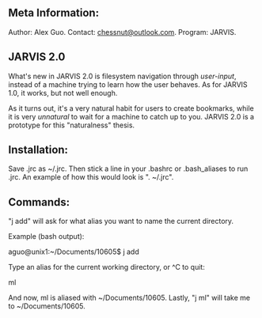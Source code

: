 Meta Information:
-------------------
Author: Alex Guo.
Contact: chessnut@outlook.com.
Program: JARVIS.

JARVIS 2.0
-------------

What's new in JARVIS 2.0 is filesystem navigation through _user-input_, instead of
a machine trying to learn how the user behaves. As for JARVIS 1.0, it works,
but not well enough.

As it turns out, it's a very natural habit for users to create
bookmarks, while it is very _unnatural_ to wait for a machine
to catch up to you. JARVIS 2.0 is a prototype for this "naturalness"
thesis.

Installation:
-------------
Save .jrc as ~/.jrc. Then stick a line in your .bashrc or .bash_aliases to run .jrc.
An example of how this would look is ". ~/.jrc".

Commands:
----------
"j add" will ask for what alias you want to name the current directory.

Example (bash output):

aguo@unix1:~/Documents/10605$ j add

Type an alias for the current working directory, or ^C to quit:

ml

And now, ml is aliased with ~/Documents/10605. Lastly, "j ml" will take
me to ~/Documents/10605.
